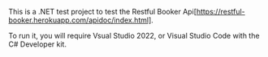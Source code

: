 This is a .NET test project to test the Restful Booker Api[https://restful-booker.herokuapp.com/apidoc/index.html].

To run it, you will require Vsual Studio 2022, or Visual Studio Code with the C# Developer kit. 
